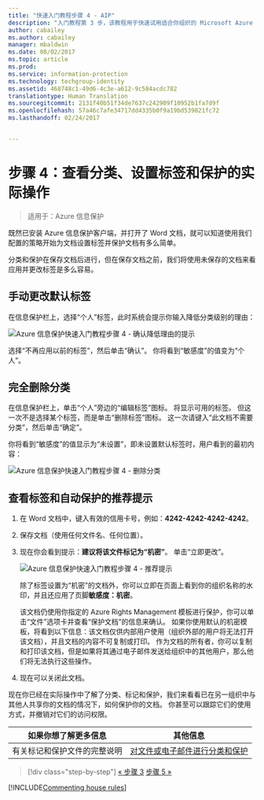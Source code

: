 ```yaml
---
title: "快速入门教程步骤 4 - AIP"
description: "入门教程第 3 步，该教程用于快速试用适合你组织的 Microsoft Azure 信息保护，所需时间大概 20 分钟。"
author: cabailey
ms.author: cabailey
manager: mbaldwin
ms.date: 08/02/2017
ms.topic: article
ms.prod: 
ms.service: information-protection
ms.technology: techgroup-identity
ms.assetid: 468748c1-49d6-4c3e-a612-9c584acdc782
translationtype: Human Translation
ms.sourcegitcommit: 2131f40b51f34de7637c242909f10952b1fa7d9f
ms.openlocfilehash: 57a46c7afe34717dd4335b0f9a19bd539821fc72
ms.lasthandoff: 02/24/2017


---
```


# <a name="step-4-see-classification-labeling-and-protection-in-action"></a>步骤 4：查看分类、设置标签和保护的实际操作 

>适用于：Azure 信息保护

既然已安装 Azure 信息保护客户端，并打开了 Word 文档，就可以知道使用我们配置的策略开始为文档设置标签并保护文档有多么简单。

分类和保护在保存文档后进行，但在保存文档之前，我们将使用未保存的文档来看应用并更改标签是多么容易。

## <a name="to-manually-change-our-default-label"></a>手动更改默认标签

在信息保护栏上，选择“个人”标签，此时系统会提示你输入降低分类级别的理由：

![Azure 信息保护快速入门教程步骤 4 - 确认降低理由的提示](../media/info-protect-lower-justification.png)

选择“不再应用以前的标签”，然后单击“确认”。 你将看到“敏感度”的值变为“个人”。

## <a name="to-remove-the-classification-completely"></a>完全删除分类

在信息保护栏上，单击“个人”旁边的“编辑标签”图标。 将显示可用的标签。 但这一次不是选择某个标签，而是单击“删除标签”图标。 这一次请键入“此文档不需要分类”，然后单击“确定”。  

你将看到“敏感度”的值显示为“未设置”，即未设置默认标签时，用户看到的最初内容：

![Azure 信息保护快速入门教程步骤 4 - 删除分类](../media/sensitivity-not-set.png)


## <a name="to-see-a-recommendation-prompt-for-labeling-and-automatic-protection"></a>查看标签和自动保护的推荐提示

1. 在 Word 文档中，键入有效的信用卡号，例如：**4242-4242-4242-4242**。 

2. 保存文档（使用任何文件名、任何位置）。 

3. 现在你会看到提示：**建议将该文件标记为“机密”**。 单击“立即更改”。

    ![Azure 信息保护快速入门教程步骤 4 - 推荐提示](../media/change-now.png)

    除了标签设置为“机密”的文档外，你可以立即在页面上看到你的组织名称的水印，并且还应用了页脚**敏感度：机密**。 

    该文档仍使用你指定的 Azure Rights Management 模板进行保护，你可以单击“文件”选项卡并查看“保护文档”的信息来确认。 如果你使用默认的机密模板，将看到以下信息：该文档仅供内部用户使用（组织外部的用户将无法打开该文档），并且文档的内容不可复制或打印。 作为文档的所有者，你可以复制和打印该文档，但是如果将其通过电子邮件发送给组织中的其他用户，那么他们将无法执行这些操作。

4. 现在可以关闭此文档。

现在你已经在实际操作中了解了分类、标记和保护，我们来看看已在另一组织中与其他人共享你的文档的情况下，如何保护你的文档。 你甚至可以跟踪它们的使用方式，并撤销对它们的访问权限。

|如果你想了解更多信息|其他信息|
|--------------------------------|--------------------------|
|有关标记和保护文件的完整说明 |[对文件或电子邮件进行分类和保护](../rms-client/client-classify-protect.md)|





>[!div class="step-by-step"]
[« 步骤 3](infoprotect-tutorial-step3.md)
[步骤 5 »](infoprotect-tutorial-step5.md)

[!INCLUDE[Commenting house rules](../includes/houserules.md)]
